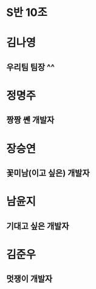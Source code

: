 # S반 10조

# 김나영
## 우리팀 팀장 ^^
# 정명주
## 짱짱 쏀 개발자
# 장승연
## 꽃미남(이고 싶은) 개발자
# 남윤지
## 기대고 싶은 개발자
# 김준우
## 멋쟁이 개발자
